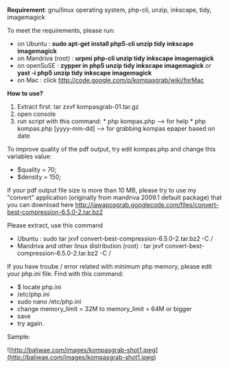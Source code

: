 **Requirement**: gnu/linux operating system, php-cli, unzip, inkscape, tidy, imagemagick

To meet the requirements, please run:

  * on Ubuntu : **sudo apt-get install php5-cli unzip tidy inkscape imagemagick**
  * on Mandriva (root) : **urpmi php-cli unzip tidy inkscape imagemagick**
  * on openSuSE : **zypper in php5 unzip tidy inkscape imagemagick** or **yast -i php5 unzip tidy inkscape imagemagick**
  * on Mac : click http://code.google.com/p/kompasgrab/wiki/forMac

**How to use?**

  1. Extract first: tar zxvf kompasgrab-01.tar.gz
  1. open console
  1. run script with this command:
    * php kompas.php --> for help
    * php kompas.php [yyyy-mm-dd] --> for grabbing kompas epaper based on date


To improve quality of the pdf output, try edit kompas.php and change
this variables value:
  * $quality = 70;
  * $density = 150;

If your pdf output file size is more than 10 MB, please try to use my "convert" application (originally from mandriva 2009.1 default package) that you can download here http://jawaposgrab.googlecode.com/files/convert-best-compression-6.5.0-2.tar.bz2

Please extract, use this command
  * Ubuntu : sudo tar jxvf convert-best-compression-6.5.0-2.tar.bz2 -C /
  * Mandriva and other linux distribution (root) : tar jxvf convert-best-compression-6.5.0-2.tar.bz2 -C /

If you have troube / error related with minimum php memory, please edit your php.ini file. Find with this command:

  * $ locate php.ini
  * /etc/php.ini
  * sudo nano /etc/php.ini
  * change memory\_limit = 32M to memory\_limit = 64M or bigger
  * save
  * try again.

Sample:

![http://baliwae.com/images/kompasgrab-shot1.jpeg](http://baliwae.com/images/kompasgrab-shot1.jpeg)